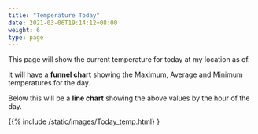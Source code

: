 ```yaml
---
title: "Temperature Today"
date: 2021-03-06T19:14:12+08:00
weight: 6
type: page
---
```


This page will show the current temperature for today at my location as of.

It will have a **funnel chart** showing the Maximum, Average and Minimum temperatures for the day.

Below this will be a **line chart** showing the above values by the hour of the day.

{{% include /static/images/Today_temp.html} }
